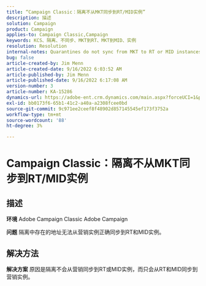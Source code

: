 ```yaml
---
title: “Campaign Classic：隔离不从MKT同步到RT/MID实例”
description: 描述
solution: Campaign
product: Campaign
applies-to: Campaign Classic,Campaign
keywords: KCS、隔离、不同步、MKT到RT、MKT到MID、实例
resolution: Resolution
internal-notes: Quarantines do not sync from MKT to RT or MID instances
bug: false
article-created-by: Jim Menn
article-created-date: 9/16/2022 6:03:52 AM
article-published-by: Jim Menn
article-published-date: 9/16/2022 6:17:08 AM
version-number: 3
article-number: KA-15286
dynamics-url: https://adobe-ent.crm.dynamics.com/main.aspx?forceUCI=1&pagetype=entityrecord&etn=knowledgearticle&id=64033d55-8535-ed11-9db1-0022480866ad
exl-id: bb0173f6-65b1-41c2-a40a-a2308fcee0bd
source-git-commit: 9c971ee2ceef8f48902d857145545ef173f3752a
workflow-type: tm+mt
source-wordcount: '88'
ht-degree: 3%

---
```


# Campaign Classic：隔离不从MKT同步到RT/MID实例

## 描述


<b>环境</b>
Adobe Campaign Classic Adobe Campaign

<b>问题</b>
隔离中存在的地址无法从营销实例正确同步到RT和MID实例。


## 解决方法


<b>解决方案</b>
原因是隔离不会从营销同步到RT或MID实例，而只会从RT和MID同步到营销实例。
